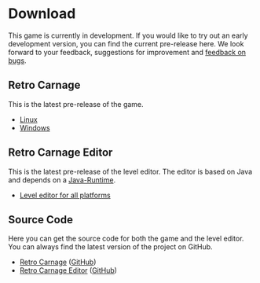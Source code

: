 # Download

This game is currently in development. If you would like to try out an early development version, 
you can find the current pre-release here. We look forward to your feedback, suggestions for 
improvement and [feedback on bugs](https://github.com/Retro-Carnage-Team/retro-carnage/issues).

## Retro Carnage

This is the latest pre-release of the game.

- [Linux](https://www.retro-carnage.net/releases/Retro-Carnage-Linux.zip)
- [Windows](https://www.retro-carnage.net/releases/Retro-Carnage-Windows.zip)

## Retro Carnage Editor

This is the latest pre-release of the level editor. The editor is based on Java and depends on a [Java-Runtime](https://learn.microsoft.com/de-de/java/openjdk/download#openjdk-21).

- [Level editor for all platforms](https://www.retro-carnage.net/releases/Retro-Carnage-Editor.zip)

## Source Code

Here you can get the source code for both the game and the level editor. You can always find the latest version of the project on GitHub.

- [Retro Carnage](https://www.retro-carnage.net/releases/Retro-Carnage-Code.zip) ([GitHub](https://github.com/Retro-Carnage-Team/retro-carnage))
- [Retro Carnage Editor](https://www.retro-carnage.net/releases/Retro-Carnage-Editor-Code.zip) ([GitHub](https://github.com/Retro-Carnage-Team/retro-carnage-editor))